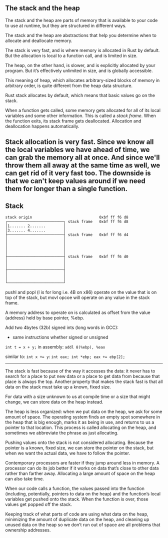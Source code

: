 ## The stack and the heap

The stack and the heap are parts of memory that is available to your code to use at runtime, but they are structured in different ways.

The stack and the heap are abstractions that help you determine when to allocate and deallocate memory.

The stack is very fast, and is where memory is allocated in Rust by default.
But the allocation is local to a function call, and is limited in size.

The heap, on the other hand, is slower, and is explicitly allocated by your program. But it’s effectively unlimited in size, and is globally accessible.

This meaning of heap, which allocates arbitrary-sized blocks of memory in arbitrary order, is quite different from the heap data structure.

Rust stack allocates by default, which means that basic values go on the stack.

When a function gets called, some memory gets allocated for all of its local variables and some other information. This is called a *stack frame*. When the function exits, its stack frame gets deallocated. Allocation and deallocation happens automatically.

Stack allocation is very fast. Since we know all the local variables we have ahead of time, we can grab the memory all at once. And since we'll throw them all away at the same time as well, we can get rid of it very fast too. The downside is that we can't keep values around if we need them for longer than a single function. 
---

## Stack

```
stack origin                              0xbf ff f6 d8
┌─────────────────────────┐ stack frame   0xbf ff f6 d8
│1....... 2.......        │
│3....... 4.......        │
├─────────────────────────┤ stack frame   0xbf ff f6 d4
│                         │
│                         │
│                         │
│                         │
├─────────────────────────┤ stack frame   0xbf ff f6 d0
│                         │
│                         │
├─────────────────────────┤
│                         │
│                         │
└─────────────────────────┘
```
pushl and popl (l is for long i.e. 4B on x86) operate on the value that is on top of the stack, but movl opcoe will operate on any value in the stack frame.

A memory address to operate on is calculated as offset from the value (address) held by base pointer, %ebp.

Add two 4bytes (32b) signed ints (long words in GCC):
- same instructions whether signed or unsigned

`int t = x + y;` in assembly: `addl 8(%ebp), %eax`

similar to: `int x += y`:
`int eax; int *ebp; eax += ebp[2];`



---

The stack is fast because of the way it accesses the data: it never has to search for a place to put new data or a place to get data from because that place is always the top. Another property that makes the stack fast is that all data on the stack must take up a known, fixed size.

For data with a size unknown to us at compile time or a size that might change, we can store data on the heap instead. 

The heap is less organized: when we put data on the heap, we ask for some amount of space. The operating system finds an empty spot somewhere in the heap that is big enough, marks it as being in use, and returns to us a pointer to that location. This process is called allocating on the heap, and sometimes we abbreviate the phrase as just allocating.

Pushing values onto the stack is not considered allocating. Because the pointer is a known, fixed size, we can store the pointer on the stack, but when we want the actual data, we have to follow the pointer.

Contemporary processors are faster if they jump around less in memory. 
A processor can do its job better if it works on data that’s close to other data rather than farther away. Allocating a large amount of space on the heap can also take time.

When our code calls a function, the values passed into the function (including, potentially, pointers to data on the heap) and the function’s local variables get pushed onto the stack. When the function is over, those values get popped off the stack.

Keeping track of what parts of code are using what data on the heap, minimizing the amount of duplicate data on the heap, and cleaning up unused data on the heap so we don’t run out of space are all problems that ownership addresses.

